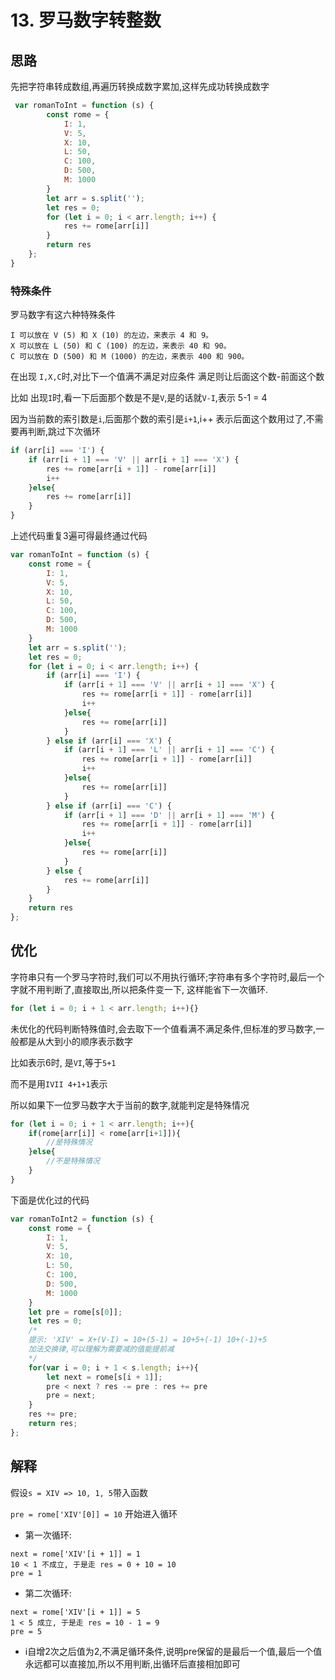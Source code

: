 # 13. 罗马数字转整数
## 思路
先把字符串转成数组,再遍历转换成数字累加,这样先成功转换成数字
```js
 var romanToInt = function (s) {
        const rome = {
            I: 1,
            V: 5,
            X: 10,
            L: 50,
            C: 100,
            D: 500,
            M: 1000
        }
        let arr = s.split('');
        let res = 0;
        for (let i = 0; i < arr.length; i++) {
            res += rome[arr[i]]
        }
        return res
    };
}
```
### 特殊条件
罗马数字有这六种特殊条件
```
I 可以放在 V (5) 和 X (10) 的左边，来表示 4 和 9。
X 可以放在 L (50) 和 C (100) 的左边，来表示 40 和 90。 
C 可以放在 D (500) 和 M (1000) 的左边，来表示 400 和 900。
```
在出现 `I,X,C`时,对比下一个值满不满足对应条件
满足则让后面这个数-前面这个数

比如 出现`I`时,看一下后面那个数是不是`V`,是的话就`V-I`,表示 5-1 = 4

因为当前数的索引数是`i`,后面那个数的索引是`i+1`,i++ 表示后面这个数用过了,不需要再判断,跳过下次循环
```js
if (arr[i] === 'I') {
    if (arr[i + 1] === 'V' || arr[i + 1] === 'X') {
        res += rome[arr[i + 1]] - rome[arr[i]]
        i++
    }else{
        res += rome[arr[i]]
    }
}
```
上述代码重复3遍可得最终通过代码
```js
var romanToInt = function (s) {
    const rome = {
        I: 1,
        V: 5,
        X: 10,
        L: 50,
        C: 100,
        D: 500,
        M: 1000
    }
    let arr = s.split('');
    let res = 0;
    for (let i = 0; i < arr.length; i++) {
        if (arr[i] === 'I') {
            if (arr[i + 1] === 'V' || arr[i + 1] === 'X') {
                res += rome[arr[i + 1]] - rome[arr[i]]
                i++
            }else{
                res += rome[arr[i]]
            }
        } else if (arr[i] === 'X') {
            if (arr[i + 1] === 'L' || arr[i + 1] === 'C') {
                res += rome[arr[i + 1]] - rome[arr[i]]
                i++
            }else{
                res += rome[arr[i]]
            }
        } else if (arr[i] === 'C') {
            if (arr[i + 1] === 'D' || arr[i + 1] === 'M') {
                res += rome[arr[i + 1]] - rome[arr[i]]
                i++
            }else{
                res += rome[arr[i]]
            }
        } else {
            res += rome[arr[i]]
        }
    }
    return res
};
```
## 优化
字符串只有一个罗马字符时,我们可以不用执行循环;字符串有多个字符时,最后一个字就不用判断了,直接取出,所以把条件变一下, 这样能省下一次循环.
```js
for (let i = 0; i + 1 < arr.length; i++){}
```
未优化的代码判断特殊值时,会去取下一个值看满不满足条件,但标准的罗马数字,一般都是从大到小的顺序表示数字

比如表示6时, 是`VI`,等于`5+1`

而不是用`IVII 4+1+1`表示

所以如果下一位罗马数字大于当前的数字,就能判定是特殊情况
```js
for (let i = 0; i + 1 < arr.length; i++){
    if(rome[arr[i]] < rome[arr[i+1]]){
        //是特殊情况
    }else{
        //不是特殊情况
    }
}
```
下面是优化过的代码
```js
var romanToInt2 = function (s) {
    const rome = {
        I: 1,
        V: 5,
        X: 10,
        L: 50,
        C: 100,
        D: 500,
        M: 1000
    }
    let pre = rome[s[0]];
    let res = 0;
    /*
    提示: 'XIV' = X+(V-I) = 10+(5-1) = 10+5+(-1) 10+(-1)+5
    加法交换律,可以理解为需要减的值能提前减
    */
    for(var i = 0; i + 1 < s.length; i++){
        let next = rome[s[i + 1]];
        pre < next ? res -= pre : res += pre
        pre = next;
    }
    res += pre;
    return res;
};
```
## 解释
假设`s = XIV => 10, 1, 5`带入函数

`pre = rome['XIV'[0]] = 10` 开始进入循环

* 第一次循环: 
```
next = rome['XIV'[i + 1]] = 1
10 < 1 不成立, 于是走 res = 0 + 10 = 10
pre = 1
``` 
* 第二次循环: 
```
next = rome['XIV'[i + 1]] = 5
1 < 5 成立, 于是走 res = 10 - 1 = 9
pre = 5
``` 
* i自增2次之后值为2,不满足循环条件,说明pre保留的是最后一个值,最后一个值永远都可以直接加,所以不用判断,出循环后直接相加即可



